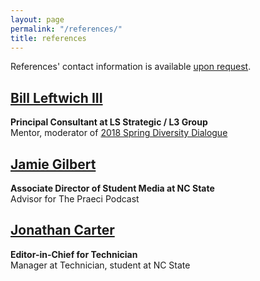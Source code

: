 ```yaml
---
layout: page
permalink: "/references/"
title: references
---
```

References' contact information is available [upon request](mailto:carter@carterpape.com).

## [Bill Leftwich III](https://www.linkedin.com/in/lssg3/)  
**Principal Consultant at LS Strategic / L3 Group**  
Mentor, moderator of [2018 Spring Diversity Dialogue][Diversity Dialogue]

## [Jamie Gilbert](https://www.linkedin.com/in/jamielynngilbert/)  
**Associate Director of Student Media at NC State**  
Advisor for The Praeci Podcast

## [Jonathan Carter](https://www.linkedin.com/in/jonathan-carter-b67430146/)  
**Editor-in-Chief for Technician**  
Manager at Technician, student at NC State

[Diversity Dialogue]: https://oied.ncsu.edu/divweb/2018/01/25/diversity-dialogue-to-delve-into-issues-on-college-campuses/